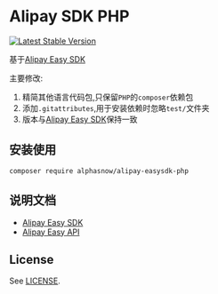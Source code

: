 # Alipay SDK PHP 

[![Latest Stable Version](https://poser.pugx.org/alphasnow/alipay-easysdk-php/v/stable)](https://packagist.org/packages/alphasnow/alipay-easysdk-php)

基于[Alipay Easy SDK](https://github.com/alipay/alipay-easysdk)

主要修改:  
1. 精简其他语言代码包,只保留`PHP`的`composer`依赖包
2. 添加`.gitattributes`,用于安装依赖时忽略`test/`文件夹  
3. 版本与[Alipay Easy SDK](https://github.com/alipay/alipay-easysdk)保持一致

## 安装使用  
```
composer require alphasnow/alipay-easysdk-php
```

## 说明文档  
- [Alipay Easy SDK](APISdk.md)
- [Alipay Easy API](APIDoc.md)

## License
See [LICENSE](LICENSE).